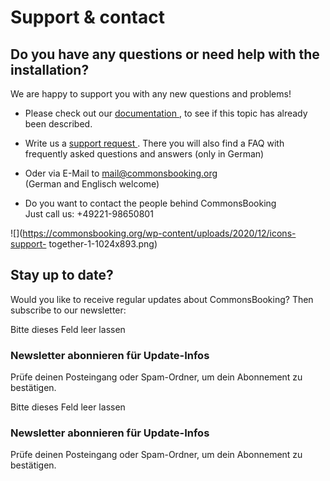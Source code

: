 #  Support & contact

##  **Do you have any questions or need help with the installation?**

We are happy to support you with any new questions and problems!

  * Please check out our  [ documentation ](https://commonsbooking.org/en/documentation/) , to see if this topic has already been described. 
  * Write us a [ support request ](https://support.commonsbooking.org) . There you will also find a FAQ with frequently asked questions and answers (only in German) 
  * Oder via E-Mail to [ mail@commonsbooking.org ](mailto:mail@commonsbooking.org)   
(German and Englisch welcome)

  * Do you want to contact the people behind CommonsBooking   
Just call us: +49221-98650801

![](https://commonsbooking.org/wp-content/uploads/2020/12/icons-support-
together-1-1024x893.png)

##  Stay up to date?

Would you like to receive regular updates about CommonsBooking? Then subscribe
to our newsletter:

Bitte dieses Feld leer lassen

###  Newsletter abonnieren für Update-Infos

Prüfe deinen Posteingang oder Spam-Ordner, um dein Abonnement zu bestätigen.

Bitte dieses Feld leer lassen

###  Newsletter abonnieren für Update-Infos

Prüfe deinen Posteingang oder Spam-Ordner, um dein Abonnement zu bestätigen.


